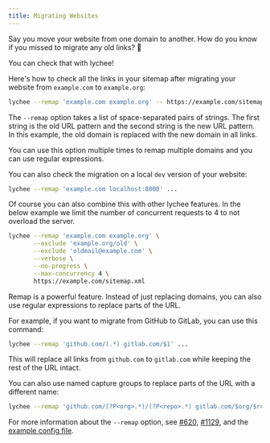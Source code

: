 ```yaml
---
title: Migrating Websites
---
```


Say you move your website from one domain to another.
How do you know if you missed to migrate any old links? 🤔

You can check that with lychee!

Here's how to check all the links in your sitemap after
migrating your website from `example.com` to `example.org`:

```bash
lychee --remap 'example.com example.org' -- https://example.com/sitemap.xml
```

The `--remap` option takes a list of space-separated pairs of strings.
The first string is the old URL pattern and the second string is the new URL pattern.
In this example, the old domain is replaced with the new domain in all links.

You can use this option multiple times to remap multiple domains and you can use
regular expressions.

You can also check the migration on a local `dev` version of your website:

```bash
lychee --remap 'example.com localhost:8000' ...
```

Of course you can also combine this with other lychee features.
In the below example we limit the number of concurrent requests to 4 to not
overload the server.

```bash
lychee --remap 'example.com example.org' \
       --exclude 'example.org/old' \
       --exclude 'oldmail@example.com' \
       --verbose \
       --no-progress \
       --max-concurrency 4 \
       https://example.com/sitemap.xml
```

Remap is a powerful feature.
Instead of just replacing domains, you can also use regular expressions to
replace parts of the URL.

For example, if you want to migrate from GitHub to GitLab, you can use this
command:

```bash
lychee --remap 'github.com/(.*) gitlab.com/$1' ...
```

This will replace all links from `github.com` to `gitlab.com` while keeping the
rest of the URL intact.

You can also use named capture groups to replace parts of the URL with a
different name:

```bash
lychee --remap 'github.com/(?P<org>.*)/(?P<repo>.*) gitlab.com/$org/$repo' ...
```

For more information about the `--remap` option, see [#620](https://github.com/lycheeverse/lychee/pull/620), [#1129](https://github.com/lycheeverse/lychee/issues/1129), and the [example config file](https://github.com/lycheeverse/lychee/blob/4d31fb777dc6ddb0f870336c0875c218c5014624/lychee.example.toml).

